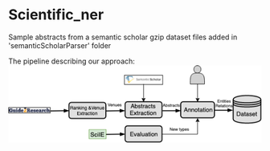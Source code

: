 # Scientific_ner

Sample abstracts from a semantic scholar gzip dataset files added in 'semanticScholarParser' folder

The pipeline describing our approach:
![pipeline](pipeline.png)